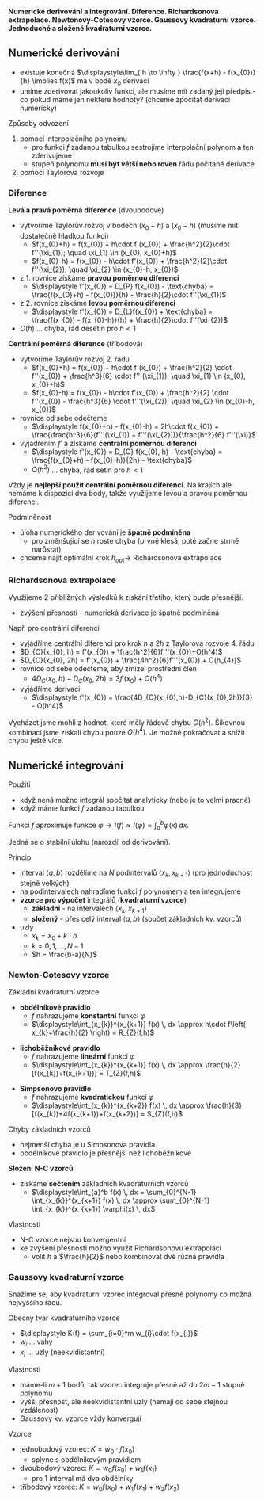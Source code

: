 **Numerické derivování a integrování. Diference. Richardsonova extrapolace. Newtonovy-Cotesovy vzorce. Gaussovy kvadraturní vzorce. Jednoduché a složené kvadraturní vzorce.**

## Numerické derivování

- existuje konečná $\displaystyle\lim_{ h \to \infty } \frac{f(x+h) - f(x_{0})}{h} \implies f(x)$ má v bodě $x_{0}$ derivaci
- umíme zderivovat jakoukoliv funkci, ale musíme mít zadaný její předpis - co pokud máme jen některé hodnoty? (chceme zpočítat derivaci numericky)

Způsoby odvození
1. pomocí interpolačního polynomu
	- pro funkci $f$ zadanou tabulkou sestrojíme interpolační polynom a ten zderivujeme
	- stupeň polynomu **musí být větší nebo roven** řádu počítané derivace
2. pomocí Taylorova rozvoje

### Diference

**Levá a pravá poměrná diference** (dvoubodové)
- vytvoříme Taylorův rozvoj v bodech $(x_{0}+h)$ a $(x_{0}-h)$ (musíme mít dostatečně hladkou funkci)
	- $f(x_{0}+h) = f(x_{0}) + h\cdot f'(x_{0}) + \frac{h^2}{2}\cdot f''(\xi_{1}); \quad \xi_{1} \in (x_{0}, x_{0}+h)$
	- $f(x_{0}-h) = f(x_{0}) - h\cdot f'(x_{0}) + \frac{h^2}{2}\cdot f''(\xi_{2}); \quad \xi_{2} \in (x_{0}-h, x_{0})$
- z 1. rovnice získáme **pravou poměrnou diferenci**
	- $\displaystyle f'(x_{0}) = D_{P} f(x_{0}) - \text{chyba} =  \frac{f(x_{0}+h) - f(x_{0})}{h} - \frac{h}{2}\cdot f''(\xi_{1})$
- z 2. rovnice získáme **levou poměrnou diferenci**
	- $\displaystyle f'(x_{0}) = D_{L}f(x_{0}) + \text{chyba} = \frac{f(x_{0}) - f(x_{0}-h)}{h} + \frac{h}{2}\cdot f''(\xi_{2})$
- $O(h)$ ... chyba, řád desetin pro $h < 1$

**Centrální poměrná diference** (tříbodová)
- vytvoříme Taylorův rozvoj 2. řádu
	- $f(x_{0}+h) = f(x_{0}) + h\cdot f'(x_{0}) + \frac{h^2}{2} \cdot f''(x_{0}) + \frac{h^3}{6} \cdot f'''(\xi_{1}); \quad \xi_{1} \in (x_{0}, x_{0}+h)$
	- $f(x_{0}-h) = f(x_{0}) - h\cdot f'(x_{0}) + \frac{h^2}{2} \cdot f''(x_{0}) - \frac{h^3}{6} \cdot f'''(\xi_{2}); \quad \xi_{2} \in (x_{0}-h, x_{0})$
- rovnice od sebe odečteme
	- $\displaystyle f(x_{0}+h) - f(x_{0}-h) = 2h\cdot f(x_{0}) + \frac{\frac{h^3}{6}(f'''(\xi_{1}) + f'''(\xi_{2}))}{\frac{h^2}{6} f'''(\xi)}$
- vyjádřením $f'$ a získáme **centrální poměrnou diferenci**
	- $\displaystyle f'(x_{0}) = D_{C} f(x_{0}, h) - \text{chyba} = \frac{f(x_{0}+h) - f(x_{0}-h)}{2h} - \text{chyba}$
	- $O(h^2)$ ... chyba, řád setin pro $h < 1$

Vždy je **nejlepší použít centrální poměrnou diferenci**. Na krajích ale nemáme k dispozici dva body, takže využijeme levou a pravou poměrnou diferenci.

Podmíněnost
- úloha numerického derivování je **špatně podmíněna**
	- pro změnšující se $h$ roste chyba (prvně klesá, poté začne strmě narůstat)
- chceme najít optimální krok $h_{opt} \to$ Richardsonova extrapolace

### Richardsonova extrapolace

Využijeme 2 přibližných výsledků k získání třetího, který bude přesnější.
- zvýšení přesnosti - numerická derivace je špatně podmíněná

Např. pro centrální diferenci
- vyjádříme centrální diferenci pro krok $h$ a $2h$ z Taylorova rozvoje 4. řádu
- $D_{C}(x_{0}, h) = f'(x_{0}) + \frac{h^2}{6}f'''(x_{0})+O(h^4)$
- $D_{C}(x_{0}, 2h) = f'(x_{0}) + \frac{4h^2}{6}f'''(x_{0}) + O(h_{4})$
- rovnice od sebe odečteme, aby zmizel prostřední člen
	- $4D_{C}(x_{0},h)-D_{C}(x_{0},2h) = 3f'(x_{0}) + O(h^4)$
- vyjádříme derivaci
	- $\displaystyle f'(x_{0}) = \frac{4D_{C}(x_{0},h)-D_{C}(x_{0},2h)}{3} - O(h^4)$

Vycházet jsme mohli z hodnot, které měly řádově chybu $O(h^2)$. Šikovnou kombinací jsme získali chybu pouze $O(h^4)$. Je možné pokračovat a snížit chybu ještě více.

## Numerické integrování

Použití
- když nená možno integrál spočítat analyticky (nebo je to velmi pracné)
- když máme funkci $f$ zadanou tabulkou

Funkci $f$ aproximuje funkce $\displaystyle\varphi \to I(f) \approx I(\varphi) = \int_{a}^b \varphi(x) \, dx$.

Jedná se o stabilní úlohu (narozdíl od derivování).

Princip
- interval $\langle a,b\rangle$ rozdělíme na $N$ podintervalů $\langle x_{k}, x_{k+1}\rangle$ (pro jednoduchost stejně velkých)
- na podintervalech nahradíme funkci $f$ polynomem a ten integrujeme
- **vzorce pro výpočet** integrálů (**kvadraturní vzorce**)
	- **základní** - na intervalech $\langle x_{k},x_{k+1}\rangle$
	- **složený** - přes celý interval $\langle a,b\rangle$ (součet základních kv. vzorců)
- uzly
	- $x_{k} = x_{0} + k\cdot h$
	- $k = 0,1,\dots,N-1$
	- $h = \frac{b-a}{N}$

### Newton-Cotesovy vzorce

Základní kvadraturní vzorce
- **obdélníkové pravidlo**
	- $f$ nahrazujeme **konstantní** funkcí $\varphi$
	- $\displaystyle\int_{x_{k}}^{x_{k+1}} f(x) \, dx \approx h\cdot f\left( x_{k}+\frac{h}{2} \right) = R_{Z}(f,h)$
+ **lichoběžníkové pravidlo**
	- $f$ nahrazujeme **lineární** funkcí $\varphi$
	- $\displaystyle\int_{x_{k}}^{x_{k+1}} f(x) \, dx \approx \frac{h}{2}[f(x_{k})+f(x_{k+1})] = T_{Z}(f,h)$
- **Simpsonovo pravidlo**
	- $f$ nahrazujeme **kvadratickou** funkcí $\varphi$
	- $\displaystyle\int_{x_{k}}^{x_{k+2}} f(x) \, dx \approx \frac{h}{3}[f(x_{k})+4f(x_{k+1})+f(x_{k+2})] = S_{Z}(f,h)$

Chyby základních vzorců
- nejmenší chyba je u Simpsonova pravidla
- obdélníkové pravidlo je přesnější než lichoběžníkové

**Složení N-C vzorců**
- získáme **sečtením** základních kvadraturních vzorců
	- $\displaystyle\int_{a}^b f(x) \, dx = \sum_{0}^{N-1} \int_{x_{k}}^{x_{k+1}} f(x) \, dx \approx \sum_{0}^{N-1} \int_{x_{k}}^{x_{k+1}} \varphi(x) \, dx$

Vlastnosti
- N-C vzorce nejsou konvergentní
- ke zvýšení přesnosti možno využít Richardsonovu extrapolaci
	- volit $h$ a $\frac{h}{2}$ nebo kombinovat dvě různá pravidla

### Gaussovy kvadraturní vzorce

Snažíme se, aby kvadraturní vzorec integroval přesně polynomy co možná nejvyššího řádu.

Obecný tvar kvadraturního vzorce
- $\displaystyle K(f) = \sum_{i=0}^m w_{i}\cdot f(x_{i})$
- $w_{i}$ ... váhy
- $x_{i}$ ... uzly (neekvidistantní)

Vlastnosti
- máme-li $m+1$ bodů, tak vzorec integruje přesně až do $2m-1$ stupně polynomu
- vyšší přesnost, ale neekvidistantní uzly (nemají od sebe stejnou vzdálenost)
- Gaussovy kv. vzorce vždy konvergují

Vzorce
- jednobodový vzorec: $K = w_{0}\cdot f(x_{0})$
	- splyne s obdélníkovým pravidlem
- dvoubodový vzorec: $K = w_{0}f(x_{0}) + w_{1}f(x_{1})$
	- pro 1 interval má dva obdélníky
- tříbodový vzorec: $K = w_{0}f(x_{0}) + w_{1}f(x_{1}) + w_{2}f(x_{2})$
